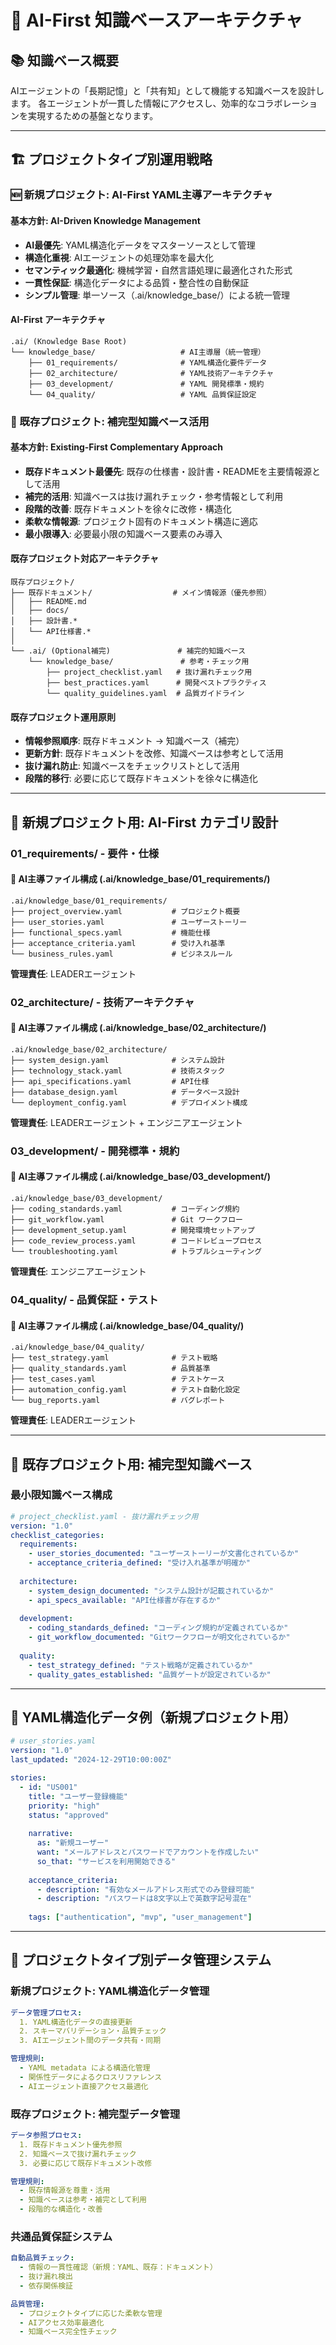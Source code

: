 # 🧠 AI-First 知識ベースアーキテクチャ

## 📚 知識ベース概要

AIエージェントの「長期記憶」と「共有知」として機能する知識ベースを設計します。
各エージェントが一貫した情報にアクセスし、効率的なコラボレーションを実現するための基盤となります。

---

## 🏗️ プロジェクトタイプ別運用戦略

### 🆕 新規プロジェクト: AI-First YAML主導アーキテクチャ

#### 基本方針: AI-Driven Knowledge Management
- **AI最優先**: YAML構造化データをマスターソースとして管理
- **構造化重視**: AIエージェントの処理効率を最大化
- **セマンティック最適化**: 機械学習・自然言語処理に最適化された形式
- **一貫性保証**: 構造化データによる品質・整合性の自動保証
- **シンプル管理**: 単一ソース（.ai/knowledge_base/）による統一管理

#### AI-First アーキテクチャ
```
.ai/ (Knowledge Base Root)
└── knowledge_base/                   # AI主導層（統一管理）
    ├── 01_requirements/              # YAML構造化要件データ
    ├── 02_architecture/              # YAML技術アーキテクチャ
    ├── 03_development/               # YAML 開発標準・規約
    └── 04_quality/                   # YAML 品質保証設定
```

### 🔄 既存プロジェクト: 補完型知識ベース活用

#### 基本方針: Existing-First Complementary Approach
- **既存ドキュメント最優先**: 既存の仕様書・設計書・READMEを主要情報源として活用
- **補完的活用**: 知識ベースは抜け漏れチェック・参考情報として利用
- **段階的改善**: 既存ドキュメントを徐々に改修・構造化
- **柔軟な情報源**: プロジェクト固有のドキュメント構造に適応
- **最小限導入**: 必要最小限の知識ベース要素のみ導入

#### 既存プロジェクト対応アーキテクチャ
```
既存プロジェクト/
├── 既存ドキュメント/                  # メイン情報源（優先参照）
│   ├── README.md
│   ├── docs/
│   ├── 設計書.*
│   └── API仕様書.*
│
└── .ai/ (Optional補完)               # 補完的知識ベース
    └── knowledge_base/               # 参考・チェック用
        ├── project_checklist.yaml   # 抜け漏れチェック用
        ├── best_practices.yaml      # 開発ベストプラクティス
        └── quality_guidelines.yaml  # 品質ガイドライン
```

#### 既存プロジェクト運用原則
- **情報参照順序**: 既存ドキュメント → 知識ベース（補完）
- **更新方針**: 既存ドキュメントを改修、知識ベースは参考として活用
- **抜け漏れ防止**: 知識ベースをチェックリストとして活用
- **段階的移行**: 必要に応じて既存ドキュメントを徐々に構造化

---

## 📂 新規プロジェクト用: AI-First カテゴリ設計

### 01_requirements/ - 要件・仕様

#### 📄 AI主導ファイル構成 (.ai/knowledge_base/01_requirements/)
```
.ai/knowledge_base/01_requirements/
├── project_overview.yaml           # プロジェクト概要
├── user_stories.yaml               # ユーザーストーリー
├── functional_specs.yaml           # 機能仕様
├── acceptance_criteria.yaml        # 受け入れ基準
└── business_rules.yaml             # ビジネスルール
```

**管理責任**: LEADERエージェント

### 02_architecture/ - 技術アーキテクチャ

#### 📄 AI主導ファイル構成 (.ai/knowledge_base/02_architecture/)
```
.ai/knowledge_base/02_architecture/
├── system_design.yaml              # システム設計
├── technology_stack.yaml           # 技術スタック
├── api_specifications.yaml         # API仕様
├── database_design.yaml            # データベース設計
└── deployment_config.yaml          # デプロイメント構成
```

**管理責任**: LEADERエージェント + エンジニアエージェント

### 03_development/ - 開発標準・規約

#### 📄 AI主導ファイル構成 (.ai/knowledge_base/03_development/)
```
.ai/knowledge_base/03_development/
├── coding_standards.yaml           # コーディング規約
├── git_workflow.yaml               # Git ワークフロー
├── development_setup.yaml          # 開発環境セットアップ
├── code_review_process.yaml        # コードレビュープロセス
└── troubleshooting.yaml            # トラブルシューティング
```

**管理責任**: エンジニアエージェント

### 04_quality/ - 品質保証・テスト

#### 📄 AI主導ファイル構成 (.ai/knowledge_base/04_quality/)
```
.ai/knowledge_base/04_quality/
├── test_strategy.yaml              # テスト戦略
├── quality_standards.yaml          # 品質基準
├── test_cases.yaml                 # テストケース
├── automation_config.yaml          # テスト自動化設定
└── bug_reports.yaml                # バグレポート
```

**管理責任**: LEADERエージェント

---

## 📂 既存プロジェクト用: 補完型知識ベース

### 最小限知識ベース構成
```yaml
# project_checklist.yaml - 抜け漏れチェック用
version: "1.0"
checklist_categories:
  requirements:
    - user_stories_documented: "ユーザーストーリーが文書化されているか"
    - acceptance_criteria_defined: "受け入れ基準が明確か"
    
  architecture:
    - system_design_documented: "システム設計が記載されているか"
    - api_specs_available: "API仕様書が存在するか"
    
  development:
    - coding_standards_defined: "コーディング規約が定義されているか"
    - git_workflow_documented: "Gitワークフローが明文化されているか"
    
  quality:
    - test_strategy_defined: "テスト戦略が定義されているか"
    - quality_gates_established: "品質ゲートが設定されているか"
```

---

## 🤖 YAML構造化データ例（新規プロジェクト用）

```yaml
# user_stories.yaml
version: "1.0"
last_updated: "2024-12-29T10:00:00Z"

stories:
  - id: "US001"
    title: "ユーザー登録機能"
    priority: "high"
    status: "approved"
    
    narrative:
      as: "新規ユーザー"
      want: "メールアドレスとパスワードでアカウントを作成したい"
      so_that: "サービスを利用開始できる"
    
    acceptance_criteria:
      - description: "有効なメールアドレス形式でのみ登録可能"
      - description: "パスワードは8文字以上で英数字記号混在"
    
    tags: ["authentication", "mvp", "user_management"]
```

---

## 🔄 プロジェクトタイプ別データ管理システム

### 新規プロジェクト: YAML構造化データ管理
```yaml
データ管理プロセス:
  1. YAML構造化データの直接更新
  2. スキーマバリデーション・品質チェック
  3. AIエージェント間のデータ共有・同期

管理規則:
  - YAML metadata による構造化管理
  - 関係性データによるクロスリファレンス
  - AIエージェント直接アクセス最適化
```

### 既存プロジェクト: 補完型データ管理
```yaml
データ参照プロセス:
  1. 既存ドキュメント優先参照
  2. 知識ベースで抜け漏れチェック
  3. 必要に応じて既存ドキュメント改修

管理規則:
  - 既存情報源を尊重・活用
  - 知識ベースは参考・補完として利用
  - 段階的な構造化・改善
```

### 共通品質保証システム
```yaml
自動品質チェック:
  - 情報の一貫性確認（新規：YAML、既存：ドキュメント）
  - 抜け漏れ検出
  - 依存関係検証

品質管理:
  - プロジェクトタイプに応じた柔軟な管理
  - AIアクセス効率最適化
  - 知識ベース完全性チェック
```